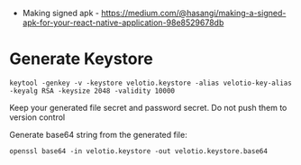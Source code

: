 - Making signed apk - https://medium.com/@hasangi/making-a-signed-apk-for-your-react-native-application-98e8529678db

# Generate Keystore

```
keytool -genkey -v -keystore velotio.keystore -alias velotio-key-alias -keyalg RSA -keysize 2048 -validity 10000
```

Keep your generated file secret and password secret. Do not push them to version control

Generate base64 string from the generated file:

```
openssl base64 -in velotio.keystore -out velotio.keystore.base64
```